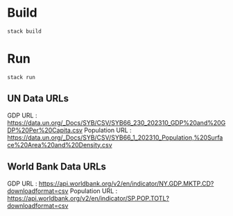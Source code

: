 # Build 

`stack build`

# Run

`stack run`

## UN Data URLs
GDP URL : https://data.un.org/_Docs/SYB/CSV/SYB66_230_202310_GDP%20and%20GDP%20Per%20Capita.csv
Population URL : https://data.un.org/_Docs/SYB/CSV/SYB66_1_202310_Population,%20Surface%20Area%20and%20Density.csv

## World Bank Data URLs
GDP URL : https://api.worldbank.org/v2/en/indicator/NY.GDP.MKTP.CD?downloadformat=csv
Population URL : https://api.worldbank.org/v2/en/indicator/SP.POP.TOTL?downloadformat=csv